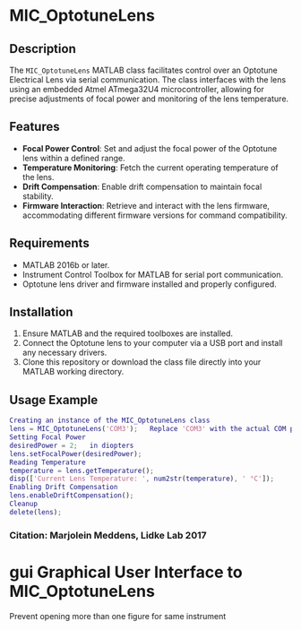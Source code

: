# MIC_OptotuneLens
## Description
The `MIC_OptotuneLens` MATLAB class facilitates control over an Optotune Electrical Lens via serial communication. The class interfaces with the lens using an embedded Atmel ATmega32U4 microcontroller, allowing for precise adjustments of focal power and monitoring of the lens temperature.
## Features
- **Focal Power Control**: Set and adjust the focal power of the Optotune lens within a defined range.
- **Temperature Monitoring**: Fetch the current operating temperature of the lens.
- **Drift Compensation**: Enable drift compensation to maintain focal stability.
- **Firmware Interaction**: Retrieve and interact with the lens firmware, accommodating different firmware versions for command compatibility.
## Requirements
- MATLAB 2016b or later.
- Instrument Control Toolbox for MATLAB for serial port communication.
- Optotune lens driver and firmware installed and properly configured.
## Installation
1. Ensure MATLAB and the required toolboxes are installed.
2. Connect the Optotune lens to your computer via a USB port and install any necessary drivers.
3. Clone this repository or download the class file directly into your MATLAB working directory.
## Usage Example
```matlab
Creating an instance of the MIC_OptotuneLens class
lens = MIC_OptotuneLens('COM3');   Replace 'COM3' with the actual COM port
Setting Focal Power
desiredPower = 2;   in diopters
lens.setFocalPower(desiredPower);
Reading Temperature
temperature = lens.getTemperature();
disp(['Current Lens Temperature: ', num2str(temperature), ' °C']);
Enabling Drift Compensation
lens.enableDriftCompensation();
Cleanup
delete(lens);
```
### Citation: Marjolein Meddens, Lidke Lab 2017
# gui Graphical User Interface to MIC_OptotuneLens
Prevent opening more than one figure for same instrument

